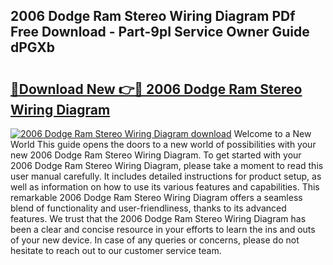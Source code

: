 ## 2006 Dodge Ram Stereo Wiring Diagram PDf Free Download - Part-9pI Service Owner Guide dPGXb

# <h2><a href="http://dfkajk.blite.top/?on=2006+Dodge+Ram+Stereo+Wiring+Diagram">🔗Download New 👉🔴 2006 Dodge Ram Stereo Wiring Diagram</a></h2>

[![2006 Dodge Ram Stereo Wiring Diagram download](https://i.imgur.com/lujVjoI.png)](http://dfkajk.blite.top/?on=2006+Dodge+Ram+Stereo+Wiring+Diagram)
Welcome to a New World This guide opens the doors to a new world of possibilities with your new 2006 Dodge Ram Stereo Wiring Diagram. To get started with your 2006 Dodge Ram Stereo Wiring Diagram, please take a moment to read this user manual carefully. It includes detailed instructions for product setup, as well as information on how to use its various features and capabilities. This remarkable 2006 Dodge Ram Stereo Wiring Diagram offers a seamless blend of functionality and user-friendliness, thanks to its advanced features. We trust that the 2006 Dodge Ram Stereo Wiring Diagram has been a clear and concise resource in your efforts to learn the ins and outs of your new device. In case of any queries or concerns, please do not hesitate to reach out to our customer service team.
